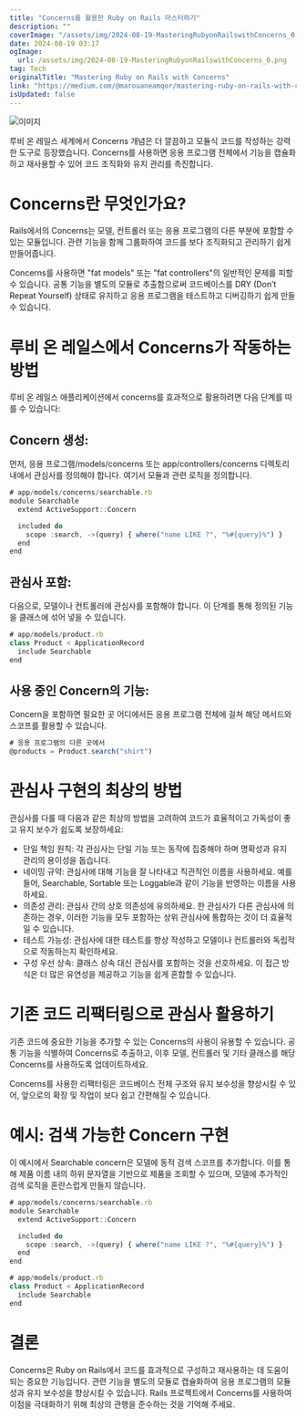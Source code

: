 ```yaml
---
title: "Concerns를 활용한 Ruby on Rails 마스터하기"
description: ""
coverImage: "/assets/img/2024-08-19-MasteringRubyonRailswithConcerns_0.png"
date: 2024-08-19 03:17
ogImage: 
  url: /assets/img/2024-08-19-MasteringRubyonRailswithConcerns_0.png
tag: Tech
originalTitle: "Mastering Ruby on Rails with Concerns"
link: "https://medium.com/@marouaneamqor/mastering-ruby-on-rails-with-concerns-3b13cb322cfb"
isUpdated: false
---
```



![이미지](/assets/img/2024-08-19-MasteringRubyonRailswithConcerns_0.png)

루비 온 레일스 세계에서 Concerns 개념은 더 깔끔하고 모듈식 코드를 작성하는 강력한 도구로 등장했습니다. Concerns를 사용하면 응용 프로그램 전체에서 기능을 캡슐화하고 재사용할 수 있어 코드 조직화와 유지 관리를 촉진합니다.

# Concerns란 무엇인가요?

Rails에서의 Concerns는 모델, 컨트롤러 또는 응용 프로그램의 다른 부분에 포함할 수있는 모듈입니다. 관련 기능을 함께 그룹화하여 코드를 보다 조직화되고 관리하기 쉽게 만들어줍니다.

<div class="content-ad"></div>

Concerns를 사용하면 "fat models" 또는 "fat controllers"의 일반적인 문제를 피할 수 있습니다. 공통 기능을 별도의 모듈로 추출함으로써 코드베이스를 DRY (Don’t Repeat Yourself) 상태로 유지하고 응용 프로그램을 테스트하고 디버깅하기 쉽게 만들 수 있습니다.

# 루비 온 레일스에서 Concerns가 작동하는 방법

루비 온 레일스 애플리케이션에서 concerns를 효과적으로 활용하려면 다음 단계를 따를 수 있습니다:

## Concern 생성:

<div class="content-ad"></div>

먼저, 응용 프로그램/models/concerns 또는 app/controllers/concerns 디렉토리 내에서 관심사를 정의해야 합니다. 여기서 모듈과 관련 로직을 정의합니다.

```js
# app/models/concerns/searchable.rb
module Searchable
  extend ActiveSupport::Concern

  included do
    scope :search, ->(query) { where("name LIKE ?", "%#{query}%") }
  end
end
```

## 관심사 포함:

다음으로, 모델이나 컨트롤러에 관심사를 포함해야 합니다. 이 단계를 통해 정의된 기능을 클래스에 섞어 넣을 수 있습니다.

<div class="content-ad"></div>

```javascript
# app/models/product.rb
class Product < ApplicationRecord
  include Searchable
end
```

## 사용 중인 Concern의 기능:

Concern을 포함하면 필요한 곳 어디에서든 응용 프로그램 전체에 걸쳐 해당 메서드와 스코프를 활용할 수 있습니다.

```javascript
# 응용 프로그램의 다른 곳에서
@products = Product.search("shirt")
```

<div class="content-ad"></div>

# 관심사 구현의 최상의 방법

관심사를 다룰 때 다음과 같은 최상의 방법을 고려하여 코드가 효율적이고 가독성이 좋고 유지 보수가 쉽도록 보장하세요:

- 단일 책임 원칙: 각 관심사는 단일 기능 또는 동작에 집중해야 하며 명확성과 유지 관리의 용이성을 돕습니다.
- 네이밍 규약: 관심사에 대해 기능을 잘 나타내고 직관적인 이름을 사용하세요. 예를 들어, Searchable, Sortable 또는 Loggable과 같이 기능을 반영하는 이름을 사용하세요.
- 의존성 관리: 관심사 간의 상호 의존성에 유의하세요. 한 관심사가 다른 관심사에 의존하는 경우, 이러한 기능을 모두 포함하는 상위 관심사에 통합하는 것이 더 효율적일 수 있습니다.
- 테스트 가능성: 관심사에 대한 테스트를 항상 작성하고 모델이나 컨트롤러와 독립적으로 작동하는지 확인하세요.
- 구성 우선 상속: 클래스 상속 대신 관심사를 포함하는 것을 선호하세요. 이 접근 방식은 더 많은 유연성을 제공하고 기능을 쉽게 혼합할 수 있습니다.

# 기존 코드 리팩터링으로 관심사 활용하기

<div class="content-ad"></div>

기존 코드에 중요한 기능을 추가할 수 있는 Concerns의 사용이 유용할 수 있습니다. 공통 기능을 식별하여 Concerns로 추출하고, 이후 모델, 컨트롤러 및 기타 클래스를 해당 Concerns를 사용하도록 업데이트하세요.

Concerns를 사용한 리팩터링은 코드베이스 전체 구조와 유지 보수성을 향상시킬 수 있어, 앞으로의 확장 및 작업이 보다 쉽고 간편해질 수 있습니다.

# 예시: 검색 가능한 Concern 구현

이 예시에서 Searchable concern은 모델에 동적 검색 스코프를 추가합니다. 이를 통해 제품 이름 내의 하위 문자열을 기반으로 제품을 조회할 수 있으며, 모델에 추가적인 검색 로직을 혼란스럽게 만들지 않습니다.

<div class="content-ad"></div>

```js
# app/models/concerns/searchable.rb
module Searchable
  extend ActiveSupport::Concern

  included do
    scope :search, ->(query) { where("name LIKE ?", "%#{query}%") }
  end
end

# app/models/product.rb
class Product < ApplicationRecord
  include Searchable
end
```

# 결론

Concerns은 Ruby on Rails에서 코드를 효과적으로 구성하고 재사용하는 데 도움이 되는 중요한 기능입니다. 관련 기능을 별도의 모듈로 캡슐화하여 응용 프로그램의 모듈성과 유지 보수성을 향상시킬 수 있습니다. Rails 프로젝트에서 Concerns를 사용하여 이점을 극대화하기 위해 최상의 관행을 준수하는 것을 기억해 주세요.
